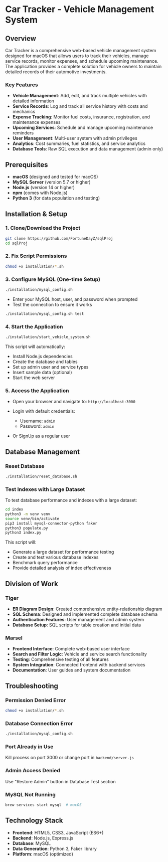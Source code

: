 # Car Tracker - Vehicle Management System

## Overview

Car Tracker is a comprehensive web-based vehicle management system designed for macOS that allows users to track their vehicles, manage service records, monitor expenses, and schedule upcoming maintenance. The application provides a complete solution for vehicle owners to maintain detailed records of their automotive investments.

### Key Features

- **Vehicle Management**: Add, edit, and track multiple vehicles with detailed information
- **Service Records**: Log and track all service history with costs and mechanics
- **Expense Tracking**: Monitor fuel costs, insurance, registration, and maintenance expenses
- **Upcoming Services**: Schedule and manage upcoming maintenance reminders
- **User Management**: Multi-user system with admin privileges
- **Analytics**: Cost summaries, fuel statistics, and service analytics
- **Database Tools**: Raw SQL execution and data management (admin only)

## Prerequisites

- **macOS** (designed and tested for macOS)
- **MySQL Server** (version 5.7 or higher)
- **Node.js** (version 14 or higher)
- **npm** (comes with Node.js)
- **Python 3** (for data population and testing)

## Installation & Setup

### 1. Clone/Download the Project

```bash
git clone https://github.com/FortuneDayZ/sqlProj
cd sqlProj
```

### 2. Fix Script Permissions

```bash
chmod +x installation/*.sh
```

### 3. Configure MySQL (One-time Setup)

```bash
./installation/mysql_config.sh
```

- Enter your MySQL host, user, and password when prompted
- Test the connection to ensure it works

```bash
./installation/mysql_config.sh test
```

### 4. Start the Application

```bash
./installation/start_vehicle_system.sh
```

This script will automatically:
- Install Node.js dependencies
- Create the database and tables
- Set up admin user and service types
- Insert sample data (optional)
- Start the web server

### 5. Access the Application

- Open your browser and navigate to: `http://localhost:3000`
- Login with default credentials:
  - Username: `admin`
  - Password: `admin`

- Or SignUp as a regular user

## Database Management

### Reset Database
```bash
./installation/reset_database.sh
```


### Test Indexes with Large Dataset

To test database performance and indexes with a large dataset:

```bash
cd index
python3 -m venv venv
source venv/bin/activate
pip3 install mysql-connector-python faker
python3 populate.py
python3 index.py
```

This script will:
- Generate a large dataset for performance testing
- Create and test various database indexes
- Benchmark query performance
- Provide detailed analysis of index effectiveness

## Division of Work

### Tiger
- **ER Diagram Design**: Created comprehensive entity-relationship diagram
- **SQL Schema**: Designed and implemented complete database schema
- **Authentication Features**: User management and admin system
- **Database Setup**: SQL scripts for table creation and initial data

### Marsel
- **Frontend Interface**: Complete web-based user interface
- **Search and Filter Logic**: Vehicle and service search functionality
- **Testing**: Comprehensive testing of all features
- **System Integration**: Connected frontend with backend services
- **Documentation**: User guides and system documentation

## Troubleshooting

### Permission Denied Error
```bash
chmod +x installation/*.sh
```

### Database Connection Error
```bash
./installation/mysql_config.sh
```

### Port Already in Use
Kill process on port 3000 or change port in `backend/server.js`

### Admin Access Denied
Use "Restore Admin" button in Database Test section

### MySQL Not Running
```bash
brew services start mysql  # macOS
```

## Technology Stack

- **Frontend**: HTML5, CSS3, JavaScript (ES6+)
- **Backend**: Node.js, Express.js
- **Database**: MySQL
- **Data Generation**: Python 3, Faker library
- **Platform**: macOS (optimized)




